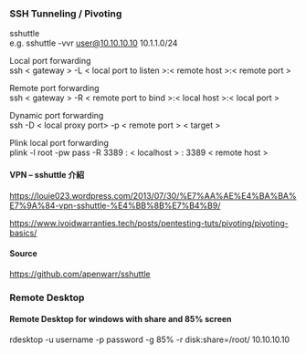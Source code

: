 ### SSH Tunneling / Pivoting

sshuttle  
e.g.
sshuttle -vvr user@10.10.10.10 10.1.1.0/24

Local port forwarding  
ssh < gateway > -L < local port to listen >:< remote host >:< remote port >

Remote port forwarding  
ssh < gateway > -R < remote port to bind >:< local host >:< local port >

Dynamic port forwarding  
ssh -D < local proxy port> -p < remote port > < target >

Plink local port forwarding  
plink -l root -pw pass -R 3389 : < localhost > : 3389 < remote host >

#### VPN – sshuttle 介紹  

https://louie023.wordpress.com/2013/07/30/%E7%AA%AE%E4%BA%BA%E7%9A%84-vpn-sshuttle-%E4%BB%8B%E7%B4%B9/

https://www.ivoidwarranties.tech/posts/pentesting-tuts/pivoting/pivoting-basics/  

#### Source  
https://github.com/apenwarr/sshuttle  
  
### Remote Desktop

#### Remote Desktop for windows with share and 85% screen

rdesktop -u username -p password -g 85% -r disk:share=/root/ 10.10.10.10
